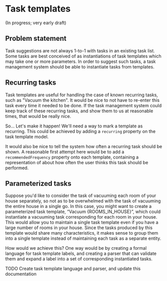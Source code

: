# Task templates

(In progress; very early draft)

## Problem statement

Task suggestions are not always 1-to-1 with tasks in an existing task list. Some tasks are best conceived of as instantiations of task templates which may take one or more parameters. In order to suggest such tasks, a task management system should be able to instantiate tasks from templates.

## Recurring tasks

Task templates are useful for handling the case of known recurring tasks, such as "Vacuum the kitchen". It would be nice to not have to re-enter this task every time it needed to be done. If the task management system could keep track of these recurring tasks, and show them to us at reasonable times, that would be really nice.

So... Let's make it happen! We'll need a way to mark a template as recurring. This could be achieved by adding a `recurring` property on the task template model.

It would also be nice to tell the system how often a recurring task should be shown. A reasonable first attempt here would be to add a `recommendedFrequency` property onto each template, containing a representation of about how often the user thinks this task should be performed.

## Parameterized tasks

Suppose you'd like to consider the task of vacuuming each room of your house separately, so not as to be overwhelmed with the task of vacuuming the entire house in a single go. In this case, you might want to create a parameterized task template, “Vacuum {ROOMS_IN_HOUSE}”, which could instantiate a vacuuming task corresponding for each room in your house. This would allow you to maintain a single task template even if you have a large number of rooms in your house. Since the tasks produced by this template would share many characteristics, it makes sense to group them into a single template instead of maintaining each task as a separate entity.

How would we achieve this? One way would be by creating a formal language for task template labels, and creating a parser that can validate them and expand a label into a set of corresponding instantiated tasks.

TODO Create task template language and parser, and update this documentation